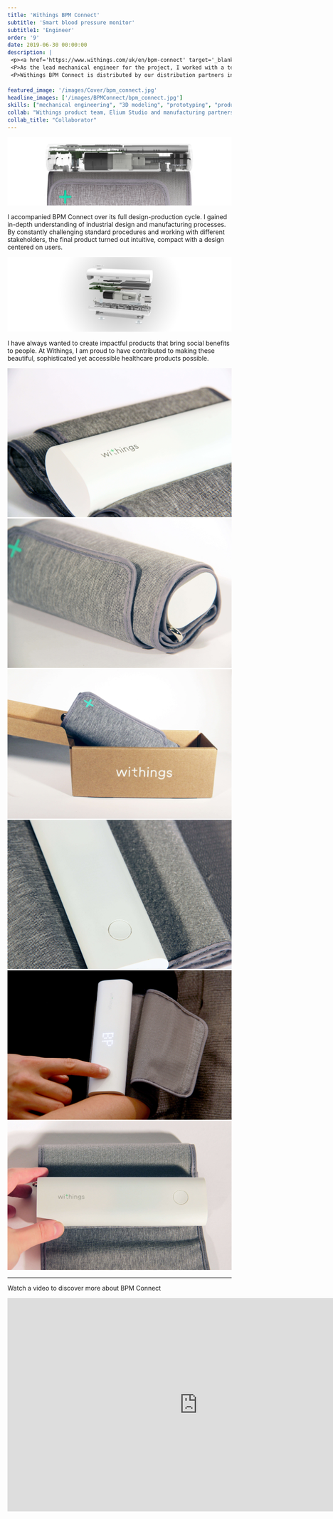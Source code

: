 ```yaml
---
title: 'Withings BPM Connect'
subtitle: 'Smart blood pressure monitor'
subtitle1: 'Engineer'
order: '9'
date: 2019-06-30 00:00:00
description: |
 <p><a href='https://www.withings.com/uk/en/bpm-connect' target='_blank'>Withings BPM Connect</a> is a smart blood pressure monitor that accurately captures systolic and diastolic blood pressure plus heart rate. The compact and intuitive design of BPM Connect makes it easy to monitor blood pressure both at home and on the way.</p>
 <P>As the lead mechanical engineer for the project, I worked with a team of engineers, designers and manufacturing partners to bring BPM Connect to the market.</P>
 <P>Withings BPM Connect is distributed by our distribution partners including Apple Store and FNAC.</P>

featured_image: '/images/Cover/bpm_connect.jpg'
headline_images: ['/images/BPMConnect/bpm_connect.jpg']
skills: ["mechanical engineering", "3D modeling", "prototyping", "product testing", "industrialisation","sourcing", "quality control"]
collab: "Withings product team, Elium Studio and manufacturing partners"
collab_title: "Collaborator"
---
```


![](/images/BPMConnect/compact.jpg)

I accompanied BPM Connect over its full design-production cycle. I gained in-depth understanding of industrial design and manufacturing processes.
By constantly challenging standard procedures and working with different stakeholders, the final product turned out intuitive, compact with a design centered on users.

![](/images/BPMConnect/explode.jpg)

I have always wanted to create impactful products that bring social benefits to people. At Withings, I am proud to have contributed to making these beautiful, sophisticated yet accessible healthcare products possible. 

<div class="gallery" data-columns="3">
	<img src="/images/BPMConnect/1.jpg">
	<img src="/images/BPMConnect/2.jpg">
	<img src="/images/BPMConnect/3.jpg">
	<img src="/images/BPMConnect/4.jpg">
	<img src="/images/BPMConnect/7.jpg">
	<img src="/images/BPMConnect/6.jpg">
</div>

---

Watch a video to discover more about BPM Connect

<iframe width="853" height="480" src="https://www.youtube.com/embed/VNNZsrbt_GQ" frameborder="0" allow="accelerometer; autoplay; encrypted-media; gyroscope; picture-in-picture" allowfullscreen></iframe>
